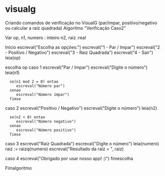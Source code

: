 # visualg
Criando comandos de verificação no VisualG (par/impar, positivo/negativo ou calcular a raiz quadrada)
Algoritmo "Verificação Caso2"

Var
   op, n1, numero : inteiro
   n2, raiz :real

Inicio
   escreval("Escolha as opções:")
   escreval("1 - Par / Impar")
   escreval("2 - Positivo / Negativo")
   escreval("3 - Raiz Quadrada")
   escreval("4 - Sair")
   leia(op)

   escolha op
   caso 1
      escreval("Par / Impar")
      escreval("Digite o número")
      leia(n1)

      se(n1 mod 2 = 0) entao
         escreval("Número par")
      senao
         escreval("Número ímpar")
      fimse

   caso 2
      escreval("Positivo / Negativo")
      escreval("Digite o número")
      leia(n2)

      se(n2 < 0) entao
         escreval("Número negativo")
      senao
         escreval("Número positivo")
      fimse

   caso 3
      escreval("Raíz Quadrada")
      escreval("Digite o número")
      leia(numero)
      raiz := raizq(numero)
      escreval("Resultado da raíz = ", raiz)

   caso 4
        escreval("Obrigado por usar nosso app! :)")
   fimescolha



Fimalgoritmo
